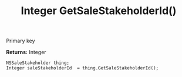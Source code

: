 ﻿---
uid: crmscript_ref_NSSaleStakeholder_GetSaleStakeholderId
title: Integer GetSaleStakeholderId()
intellisense: NSSaleStakeholder.GetSaleStakeholderId
keywords: NSSaleStakeholder, GetSaleStakeholderId
so.topic: reference
---

Primary key

**Returns:** Integer


```crmscript
NSSaleStakeholder thing;
Integer saleStakeholderId  = thing.GetSaleStakeholderId();
```


